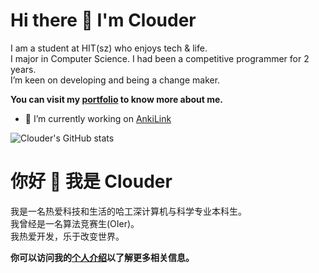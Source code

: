 # Hi there 👋 I'm Clouder

I am a student at HIT(sz) who enjoys tech & life.  
I major in Computer Science.
I had been a competitive programmer for 2 years.  
I’m keen on developing and being a change maker.

**You can visit my [portfolio](https://about.codein.icu) to know more about me.**  

- 🔭 I’m currently working on [AnkiLink](https://github.com/Clouder0/AnkiLink)

![Clouder's GitHub stats](https://github-readme-stats.vercel.app/api?username=clouder0&count_private=true&show_icons=true&theme=tokyonight)

# 你好 👋 我是 Clouder

我是一名热爱科技和生活的哈工深计算机与科学专业本科生。  
我曾经是一名算法竞赛生(OIer)。  
我热爱开发，乐于改变世界。

**你可以访问我的[个人介绍](https://about.codein.icu)以了解更多相关信息。**
